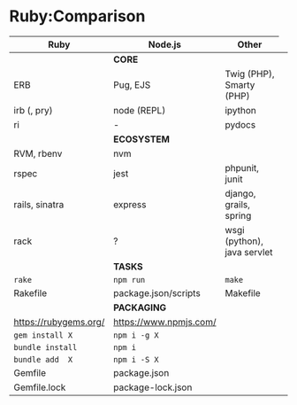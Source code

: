 # Ruby:Comparison

| Ruby                            | Node.js                  | Other                       |
|---------------------------------|--------------------------|-----------------------------|
| <td colspan=1>**CORE**</a>      |                          |                             |
| ERB                             | Pug, EJS                 | Twig (PHP), Smarty (PHP)    |
| irb (, pry)                     | node (REPL)              | ipython                     |
| ri                              | -                        | pydocs                      |
| <td colspan=1>**ECOSYSTEM**</a> |                          |                             |
| RVM, rbenv                      | nvm                      |                             |
| rspec                           | jest                     | phpunit, junit              |
| rails, sinatra                  | express                  | django, grails, spring      |
| rack                            | ?                        | wsgi (python), java servlet |
| <td colspan=1>**TASKS**</a>     |                          |                             |
| `rake`                          | `npm run`                | `make`                      |
| Rakefile                        | package.json/scripts     | Makefile                    |
| <td colspan=1>**PACKAGING**</a> |                          |                             |
| <https://rubygems.org/>         | <https://www.npmjs.com/> |                             |
| `gem install X`                 | `npm i -g X`             |                             |
| `bundle install`                | `npm i`                  |                             |
| `bundle add  X`                 | `npm i -S X`             |                             |
| Gemfile                         | package.json             |                             |
| Gemfile.lock                    | package-lock.json        |                             |
